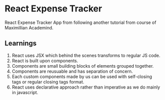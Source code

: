 # React Expense Tracker

React Expense Tracker App from following another tutorial from course of Maximillian Academind.

## Learnings

1. React uses JSX which behind the scenes transforms to regular JS code.
2. React is built upon components.
3. Components are small building blocks of elements grouped together.
4. Components are reusuable and has separation of concern.
5. Each custom components made by us can be used with self-closing tags or regular closing tags format.
6. React uses declarative approach rather than imperative as we do mainly in javascript.
